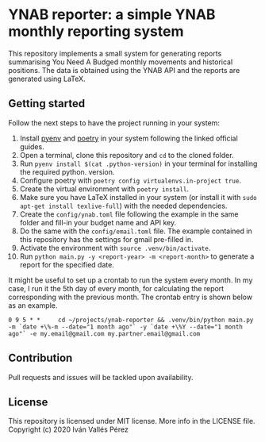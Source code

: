 # YNAB reporter: a simple YNAB monthly reporting system
This repository implements a small system for generating reports summarising You Need A Budged monthly movements and historical positions. The data is obtained using the YNAB API and the reports are generated using LaTeX.

## Getting started
Follow the next steps to have the project running in your system:

1. Install [pyenv](https://github.com/pyenv/pyenv) and [poetry](https://python-poetry.org/) in your system following the linked official guides.
2. Open a terminal, clone this repository and `cd` to the cloned folder.
3. Run `pyenv install $(cat .python-version)` in your terminal for installing the required python.
   version.
4. Configure poetry with `poetry config virtualenvs.in-project true`.
5. Create the virtual environment with `poetry install`.
6. Make sure you have LaTeX installed in your system (or install it with `sudo apt-get install texlive-full`) with the needed dependencies.
7. Create the `config/ynab.toml` file following the example in the same folder and fill-in your budget name and API key.
8. Do the same with the `config/email.toml` file. The example contained in this repository has the settings for gmail pre-filled in.
9. Activate the environment with `source .venv/bin/activate`.
10. Run `python main.py -y <report-year> -m <report-month>` to generate a report for the specified date.


It might be useful to set up a crontab to run the system every month. In my case, I run it the 5th day of every month, for calculating the report corresponding with the previous month. The crontab entry is shown below as an example.

```
0 9 5 * *     cd ~/projects/ynab-reporter && .venv/bin/python main.py -m `date +\%-m --date="1 month ago"` -y `date +\%Y --date="1 month ago"` -e my.email@gmail.com my.partner.email@gmail.com
```

## Contribution
Pull requests and issues will be tackled upon availability.

## License
This repository is licensed under MIT license. More info in the LICENSE file. Copyright (c) 2020 Iván Vallés Pérez